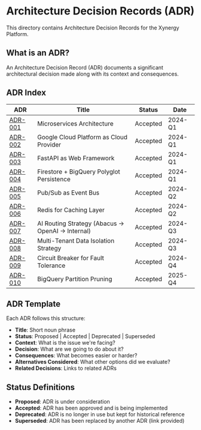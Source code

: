 # Architecture Decision Records (ADR)

This directory contains Architecture Decision Records for the Xynergy Platform.

## What is an ADR?

An Architecture Decision Record (ADR) documents a significant architectural decision made along with its context and consequences.

## ADR Index

| ADR | Title | Status | Date |
|-----|-------|--------|------|
| [ADR-001](./ADR-001-microservices-architecture.md) | Microservices Architecture | Accepted | 2024-Q1 |
| [ADR-002](./ADR-002-google-cloud-platform.md) | Google Cloud Platform as Cloud Provider | Accepted | 2024-Q1 |
| [ADR-003](./ADR-003-fastapi-framework.md) | FastAPI as Web Framework | Accepted | 2024-Q1 |
| [ADR-004](./ADR-004-firestore-and-bigquery.md) | Firestore + BigQuery Polyglot Persistence | Accepted | 2024-Q1 |
| [ADR-005](./ADR-005-pubsub-event-bus.md) | Pub/Sub as Event Bus | Accepted | 2024-Q2 |
| [ADR-006](./ADR-006-redis-caching.md) | Redis for Caching Layer | Accepted | 2024-Q2 |
| [ADR-007](./ADR-007-ai-routing-strategy.md) | AI Routing Strategy (Abacus → OpenAI → Internal) | Accepted | 2024-Q3 |
| [ADR-008](./ADR-008-multi-tenant-isolation.md) | Multi-Tenant Data Isolation Strategy | Accepted | 2024-Q3 |
| [ADR-009](./ADR-009-circuit-breaker-pattern.md) | Circuit Breaker for Fault Tolerance | Accepted | 2024-Q4 |
| [ADR-010](./ADR-010-partition-pruning.md) | BigQuery Partition Pruning | Accepted | 2025-Q4 |

## ADR Template

Each ADR follows this structure:

- **Title**: Short noun phrase
- **Status**: Proposed | Accepted | Deprecated | Superseded
- **Context**: What is the issue we're facing?
- **Decision**: What are we going to do about it?
- **Consequences**: What becomes easier or harder?
- **Alternatives Considered**: What other options did we evaluate?
- **Related Decisions**: Links to related ADRs

## Status Definitions

- **Proposed**: ADR is under consideration
- **Accepted**: ADR has been approved and is being implemented
- **Deprecated**: ADR is no longer in use but kept for historical reference
- **Superseded**: ADR has been replaced by another ADR (link provided)
